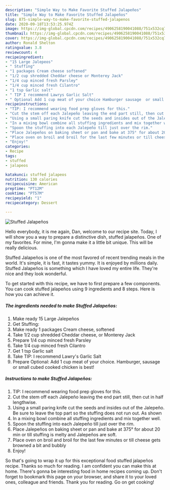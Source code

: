 ```yaml
---
description: "Simple Way to Make Favorite Stuffed Jalapeños"
title: "Simple Way to Make Favorite Stuffed Jalapeños"
slug: 875-simple-way-to-make-favorite-stuffed-jalapenos
date: 2020-09-18T13:53:25.974Z
image: https://img-global.cpcdn.com/recipes/4906258190041088/751x532cq70/stuffed-jalapenos-recipe-main-photo.jpg
thumbnail: https://img-global.cpcdn.com/recipes/4906258190041088/751x532cq70/stuffed-jalapenos-recipe-main-photo.jpg
cover: https://img-global.cpcdn.com/recipes/4906258190041088/751x532cq70/stuffed-jalapenos-recipe-main-photo.jpg
author: Ronald Shelton
ratingvalue: 3.8
reviewcount: 4
recipeingredient:
- "15 Large Jalepeos"
- " Stuffing"
- "1 packages Cream cheese softened"
- "1/2 cup shredded Cheddar cheese or Monterey Jack"
- "1/4 cup minced fresh Parsley"
- "1/4 cup minced fresh Cilantro"
- "1 tsp Garlic salt"
- " TIP I recommend Lawrys Garlic Salt"
- " Optional Add 1 cup meat of your choice Hamburger sausage  or small cubed cooked chicken is best"
recipeinstructions:
- "TIP: I recommend wearing food prep gloves for this."
- "Cut the stem off each Jalepeño leaving the end part still, then cut in half lengthwise."
- "Using a small paring knife cut the seeds and insides out of the Jalepeño. Be sure to leave the top part  so the stuffing does not run out. As shown"
- "In a mixing bowl combine all stuffing ingredients and mix together well."
- "Spoon the stuffing into each Jalepeño till just over the rim."
- "Place Jalepeños on baking sheet or pan and bake at 375° for about 20 min or till stuffing is melty and Jalepeños are soft."
- "Place oven on broil and broil for the last few minutes or till cheese gets browned a bit and bubbly"
- "Enjoy!"
categories:
- Recipe
tags:
- stuffed
- jalapeos

katakunci: stuffed jalapeos 
nutrition: 130 calories
recipecuisine: American
preptime: "PT12M"
cooktime: "PT57M"
recipeyield: "1"
recipecategory: Dessert

---
```



![Stuffed Jalapeños](https://img-global.cpcdn.com/recipes/4906258190041088/751x532cq70/stuffed-jalapenos-recipe-main-photo.jpg)

Hello everybody, it is me again, Dan, welcome to our recipe site. Today, I will show you a way to prepare a distinctive dish, stuffed jalapeños. One of my favorites. For mine, I'm gonna make it a little bit unique. This will be really delicious.

Stuffed Jalapeños is one of the most favored of recent trending meals in the world. It's simple, it is fast, it tastes yummy. It is enjoyed by millions daily. Stuffed Jalapeños is something which I have loved my entire life. They're nice and they look wonderful.




To get started with this recipe, we have to first prepare a few components. You can cook stuffed jalapeños using 9 ingredients and 8 steps. Here is how you can achieve it.

<!--inarticleads1-->

##### The ingredients needed to make Stuffed Jalapeños:

1. Make ready 15 Large Jalepeños
1. Get  Stuffing:
1. Make ready 1 packages Cream cheese, softened
1. Take 1/2 cup shredded Cheddar cheese, or Monterey Jack
1. Prepare 1/4 cup minced fresh Parsley
1. Take 1/4 cup minced fresh Cilantro
1. Get 1 tsp Garlic salt
1. Take  TIP: I recommend Lawry&#39;s Garlic Salt
1. Prepare  Optional: Add 1 cup meat of your choice. Hamburger, sausage  or small cubed cooked chicken is best!




<!--inarticleads2-->

##### Instructions to make Stuffed Jalapeños:

1. TIP: I recommend wearing food prep gloves for this.
1. Cut the stem off each Jalepeño leaving the end part still, then cut in half lengthwise.
1. Using a small paring knife cut the seeds and insides out of the Jalepeño. Be sure to leave the top part  so the stuffing does not run out. As shown
1. In a mixing bowl combine all stuffing ingredients and mix together well.
1. Spoon the stuffing into each Jalepeño till just over the rim.
1. Place Jalepeños on baking sheet or pan and bake at 375° for about 20 min or till stuffing is melty and Jalepeños are soft.
1. Place oven on broil and broil for the last few minutes or till cheese gets browned a bit and bubbly
1. Enjoy!




So that's going to wrap it up for this exceptional food stuffed jalapeños recipe. Thanks so much for reading. I am confident you can make this at home. There's gonna be interesting food in home recipes coming up. Don't forget to bookmark this page on your browser, and share it to your loved ones, colleague and friends. Thank you for reading. Go on get cooking!
